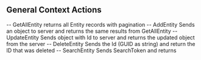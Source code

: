 ## General Context Actions
-- GetAllEntity returns all Entity records with pagination
-- AddEntity Sends an object to server and returns the same results from GetAllEntity
-- UpdateEntity Sends object with Id to server and returns the updated object from the server
-- DeleteEntity Sends the Id (GUID as string) and return the ID that was deleted
-- SearchEntity Sends SearchToken and returns 